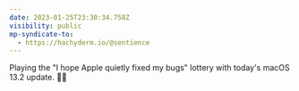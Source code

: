 ```yaml
---
date: 2023-01-25T23:30:34.758Z
visibility: public
mp-syndicate-to:
  - https://hachyderm.io/@sentience
---
```

Playing the "I hope Apple quietly fixed my bugs" lottery with today's macOS 13.2 update. 🤞🏻
